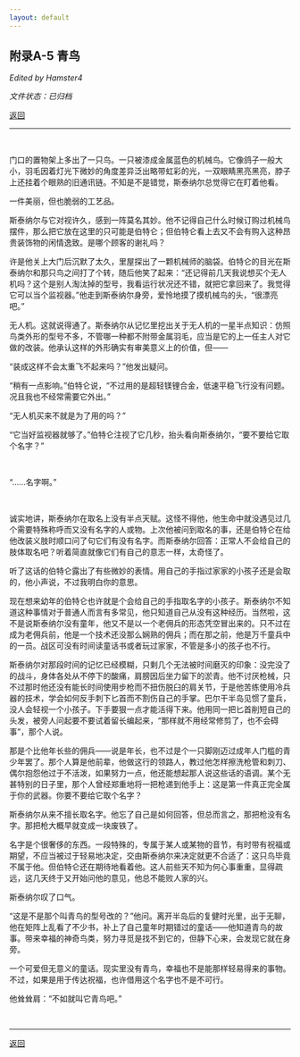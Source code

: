 ```yaml
---
layout: default
---
```


## 附录A-5 青鸟

_Edited by Hamster4_

_文件状态：已归档_

[返回](../)

* * *

<br />

门口的置物架上多出了一只鸟。一只被漆成金属蓝色的机械鸟。它像鸽子一般大小，羽毛因着灯光下微妙的角度差异泛出略带虹彩的光，一双眼睛黑亮黑亮，脖子上还挂着个眼熟的旧通讯链。不知是不是错觉，斯泰纳尔总觉得它在盯着他看。

一件美丽，但也脆弱的工艺品。

斯泰纳尔与它对视许久，感到一阵莫名其妙。他不记得自己什么时候订购过机械鸟摆件，那么把它放在这里的只可能是伯特仑；但伯特仑看上去又不会有购入这种昂贵装饰物的闲情逸致。是哪个顾客的谢礼吗？

许是他关上大门后沉默了太久，里屋探出了一颗机械师的脑袋。伯特仑的目光在斯泰纳尔和那只鸟之间打了个转，随后他笑了起来：“还记得前几天我说想买个无人机吗？这个是别人淘汰掉的型号，我看运行状况还不错，就把它拿回来了。我觉得它可以当个监视器。”他走到斯泰纳尔身旁，爱怜地摸了摸机械鸟的头，“很漂亮吧。”

无人机。这就说得通了。斯泰纳尔从记忆里挖出关于无人机的一星半点知识：仿照鸟类外形的型号不多，不管哪一种都不附带金属羽毛，应当是它的上一任主人对它做的改装。他承认这样的外形确实有审美意义上的价值，但——

“装成这样不会太重飞不起来吗？”他发出疑问。

“稍有一点影响。”伯特仑说，“不过用的是超轻镁锂合金，低速平稳飞行没有问题。况且我也不经常需要它外出。”

“无人机买来不就是为了用的吗？”

“它当好监视器就够了。”伯特仑注视了它几秒，抬头看向斯泰纳尔，“要不要给它取个名字？”

<br />

“……名字啊。”

<br />

诚实地讲，斯泰纳尔在取名上没有半点天赋。这怪不得他，他生命中就没遇见过几个需要特殊称呼而又没有名字的人或物。上次他被问到取名的事，还是伯特仑在给他改装义肢时顺口问了句它们有没有名字。而斯泰纳尔回答：正常人不会给自己的肢体取名吧？听着简直就像它们有自己的意志一样，太奇怪了。

听了这话的伯特仑露出了有些微妙的表情。用自己的手指过家家的小孩子还是会取的，他小声说，不过我明白你的意思。

现在想来幼年的伯特仑也许就是个会给自己的手指取名字的小孩子。斯泰纳尔不知道这种事情对于普通人而言有多常见，他只知道自己从没有这种经历。当然啦，这不是说斯泰纳尔没有童年，他又不是以一个老佣兵的形态凭空冒出来的。只不过在成为老佣兵前，他是一个技术还没那么娴熟的佣兵；而在那之前，他是万千童兵中的一员。战区可没有时间读童话书或者玩过家家，不管是多小的孩子也不行。

斯泰纳尔对那段时间的记忆已经模糊，只剩几个无法被时间磨灭的印象：没完没了的战斗，身体各处从不停下的酸痛，肩膀因后坐力留下的淤青。他不讨厌枪械，只不过那时他还没有能长时间使用步枪而不扭伤脱臼的肩关节，于是他苦练使用冷兵器的技术，学会如何反手刺下匕首而不割伤自己的手掌。巴尔干半岛见惯了童兵，没人会轻视一个小孩子。下手要狠一点才能活得下来。他用同一把匕首削短自己的头发，被旁人问起要不要试着留长编起来，“那样就不用经常修剪了，也不会碍事”，那个人说。

那是个比他年长些的佣兵——说是年长，也不过是个一只脚刚迈过成年人门槛的青少年罢了。那个人算是他前辈，他做这行的领路人，教过他怎样擦洗枪管和刺刀、偶尔抱怨他过于不活泼，如果努力一点，他还能想起那人说这些话的语调。某个无甚特别的日子里，那个人曾经郑重地将一把枪递到他手上：这是第一件真正完全属于你的武器。你要不要给它取个名字？

斯泰纳尔从来不擅长取名字。他忘了自己是如何回答，但总而言之，那把枪没有名字。那把枪大概早就变成一块废铁了。

名字是个很奢侈的东西。一段特殊的，专属于某人或某物的音节，有时带有祝福或期望，不应当被过于轻易地决定，交由斯泰纳尔来决定就更不合适了：这只鸟毕竟不属于他。但伯特仑还在期待地看着他。这人前些天不知为何心事重重，显得疏远，这几天终于又开始问他的意见，他总不能败人家的兴。

斯泰纳尔叹了口气。

“这是不是那个叫青鸟的型号改的？”他问。离开半岛后的复健时光里，出于无聊，他在矩阵上乱看了不少书，补上了自己童年时期错过的童话——他知道青鸟的故事。带来幸福的神奇鸟类，努力寻觅是找不到它的，但静下心来，会发现它就在身旁。

一个可爱但无意义的童话。现实里没有青鸟，幸福也不是能那样轻易得来的事物。不过，如果是用于传达祝福，也许借用这个名字也不是不可行。

他耸耸肩：“不如就叫它青鸟吧。”

<br />

* * *

[返回](../)

<br />
